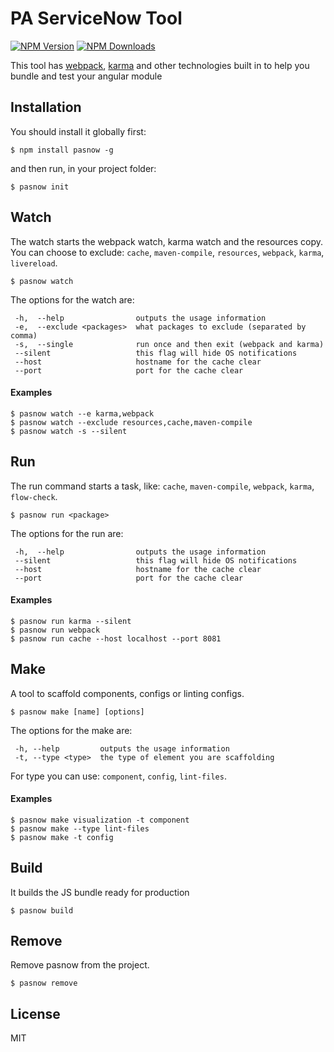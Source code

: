 # PA ServiceNow Tool

[![NPM Version](http://img.shields.io/npm/v/pasnow.svg?style=flat)](https://www.npmjs.org/package/pasnow)
[![NPM Downloads](https://img.shields.io/npm/dm/pasnow.svg?style=flat)](https://www.npmjs.org/package/pasnow)

This tool has [webpack](https://github.com/webpack/webpack), [karma](https://github.com/karma-runner/karma) and other technologies built in to help you bundle and test your angular module

## Installation

You should install it globally first:

```
$ npm install pasnow -g
```

and then run, in your project folder:

```
$ pasnow init
```

## Watch

The watch starts the webpack watch, karma watch and the resources copy. You can choose to exclude: `cache`, `maven-compile`, `resources`, `webpack`, `karma`, `livereload`.

```
$ pasnow watch
```

The options for the watch are:

```
 -h,  --help                outputs the usage information
 -e,  --exclude <packages>  what packages to exclude (separated by comma)
 -s,  --single              run once and then exit (webpack and karma)
 --silent                   this flag will hide OS notifications
 --host                     hostname for the cache clear
 --port                     port for the cache clear
```

#### Examples

```
$ pasnow watch --e karma,webpack
$ pasnow watch --exclude resources,cache,maven-compile
$ pasnow watch -s --silent
```

## Run

The run command starts a task, like: `cache`, `maven-compile`, `webpack`, `karma`, `flow-check`.

```
$ pasnow run <package>
```

The options for the run are:

```
 -h,  --help                outputs the usage information
 --silent                   this flag will hide OS notifications
 --host                     hostname for the cache clear
 --port                     port for the cache clear
```

#### Examples

```
$ pasnow run karma --silent
$ pasnow run webpack
$ pasnow run cache --host localhost --port 8081
```

## Make

A tool to scaffold components, configs or linting configs.

```
$ pasnow make [name] [options]
```

The options for the make are:

```
 -h, --help      	outputs the usage information
 -t, --type <type>	the type of element you are scaffolding
```

For type you can use: `component`, `config`, `lint-files`.

#### Examples

```
$ pasnow make visualization -t component
$ pasnow make --type lint-files
$ pasnow make -t config
```

## Build

It builds the JS bundle ready for production

```
$ pasnow build
```

## Remove

Remove pasnow from the project.

```
$ pasnow remove
```

## License

MIT
